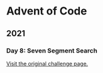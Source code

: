 # Advent of Code

## 2021

### Day 8: Seven Segment Search

[Visit the original challenge page.](https://adventofcode.com/2021/day/8)